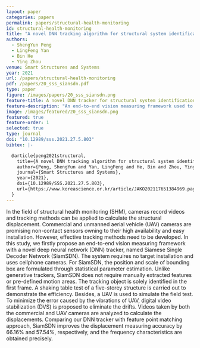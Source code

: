 ```yaml
---
layout: paper
categories: papers
permalink: papers/structural-health-monitoring
id: structural-health-monitoring
title: "A novel DNN tracking algorithm for structural system identification"
authors:
  - ShengYun Peng
  - LingFeng Yan
  - Bin He
  - Ying Zhou
venue: Smart Structures and Systems
year: 2021
url: /papers/structural-health-monitoring
pdf: /papers/20_sss_siansdn.pdf
type: paper
figure: /images/papers/20_sss_siansdn.png
feature-title: A novel DNN tracker for structural system identification
feature-description: "An end-to-end vision measuring framework used to measure the structural displacement via static camera and UAV"
image: /images/featured/20_sss_siansdn.png
featured: true
feature-order: 1
selected: true
type: journal
doi: "10.12989/sss.2021.27.5.803"
bibtex: |-

  @article{peng2021structural,
    title={A novel DNN tracking algorithm for structural system identification},
    author={Peng, ShengYun and Yan, LingFeng and He, Bin and Zhou, Ying},
    journal={Smart Structures and Systems},
    year={2021},
    doi={10.12989/SSS.2021.27.5.803},
    url={https://www.koreascience.or.kr/article/JAKO202117651384969.page}
  }
---
```


In the field of structural health monitoring (SHM), cameras record videos and tracking methods 
can be applied to calculate the structural displacement. Commercial and unmanned aerial vehicle (UAV) 
cameras are promising non-contact sensors owning to their high availability and easy installation. 
However, effective tracking methods need to be developed. In this study, we firstly propose an end-to-end 
vision measuring framework with a novel deep neural network (DNN) tracker, named Siamese Single Decoder Network (SiamSDN). 
The system requires no target installation and uses cellphone cameras. For SiamSDN, the position and scale of bounding 
box are formulated through statistical parameter estimation. Unlike generative trackers, SiamSDN does not require manually 
extracted features or pre-defined motion areas. The tracking object is solely identified in the first frame. 
A shaking table test of a five-storey structure is carried out to demonstrate the efficiency. Besides, 
a UAV is used to simulate the field test. To minimize the error caused by the vibrations of UAV, digital video stabilization (DVS) 
is proposed to eliminate the drifts. Videos taken by both the commercial and UAV cameras are analyzed to calculate the displacements. 
Comparing our DNN tracker with feature point matching approach, SiamSDN improves the displacement measuring accuracy by 66.16% and 57.54%, respectively, 
and the frequency characteristics are obtained precisely.
